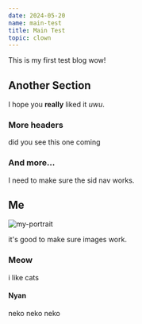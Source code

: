 ```yaml
---
date: 2024-05-20
name: main-test
title: Main Test
topic: clown
---
```


This is my first test blog wow!

[cut]::
 
## Another Section 

I hope you **really** liked it *uwu*.

### More headers

did you see this one coming

### And more...

I need to make sure the sid nav works.

## Me

![my-portrait](/static/images/my-portrait.jpg)

it's good to make sure images work.

### Meow

i like cats

#### Nyan

neko neko neko
